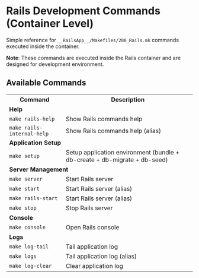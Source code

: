 # Rails Development Commands (Container Level)

Simple reference for `__RailsApp__/Makefiles/200_Rails.mk` commands executed inside the container.

**Note**: These commands are executed inside the Rails container and are designed for development environment.

## Available Commands

<table width="100%">
<tr><th>Command</th><th>Description</th></tr>

<tr><td colspan="2"><strong>Help</strong></td></tr>
<tr><td><code>make rails-help</code></td><td>Show Rails commands help</td></tr>
<tr><td><code>make rails-internal-help</code></td><td>Show Rails commands help (alias)</td></tr>

<tr><td colspan="2"><strong>Application Setup</strong></td></tr>
<tr><td><code>make setup</code></td><td>Setup application environment (bundle + db-create + db-migrate + db-seed)</td></tr>

<tr><td colspan="2"><strong>Server Management</strong></td></tr>
<tr><td><code>make server</code></td><td>Start Rails server</td></tr>
<tr><td><code>make start</code></td><td>Start Rails server (alias)</td></tr>
<tr><td><code>make rails-start</code></td><td>Start Rails server (alias)</td></tr>
<tr><td><code>make stop</code></td><td>Stop Rails server</td></tr>

<tr><td colspan="2"><strong>Console</strong></td></tr>
<tr><td><code>make console</code></td><td>Open Rails console</td></tr>

<tr><td colspan="2"><strong>Logs</strong></td></tr>
<tr><td><code>make log-tail</code></td><td>Tail application log</td></tr>
<tr><td><code>make logs</code></td><td>Tail application log (alias)</td></tr>
<tr><td><code>make log-clear</code></td><td>Clear application log</td></tr>

</table>
